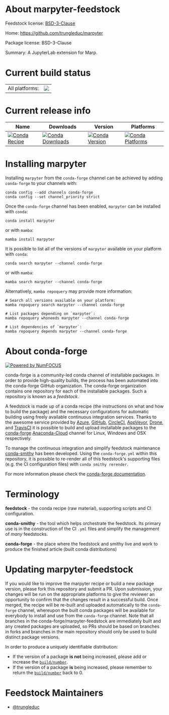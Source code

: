 About marpyter-feedstock
========================

Feedstock license: [BSD-3-Clause](https://github.com/conda-forge/marpyter-feedstock/blob/main/LICENSE.txt)

Home: https://github.com/trungleduc/marpyter

Package license: BSD-3-Clause

Summary: A JupyterLab extension for Marp.

Current build status
====================


<table><tr><td>All platforms:</td>
    <td>
      <a href="https://dev.azure.com/conda-forge/feedstock-builds/_build/latest?definitionId=19540&branchName=main">
        <img src="https://dev.azure.com/conda-forge/feedstock-builds/_apis/build/status/marpyter-feedstock?branchName=main">
      </a>
    </td>
  </tr>
</table>

Current release info
====================

| Name | Downloads | Version | Platforms |
| --- | --- | --- | --- |
| [![Conda Recipe](https://img.shields.io/badge/recipe-marpyter-green.svg)](https://anaconda.org/conda-forge/marpyter) | [![Conda Downloads](https://img.shields.io/conda/dn/conda-forge/marpyter.svg)](https://anaconda.org/conda-forge/marpyter) | [![Conda Version](https://img.shields.io/conda/vn/conda-forge/marpyter.svg)](https://anaconda.org/conda-forge/marpyter) | [![Conda Platforms](https://img.shields.io/conda/pn/conda-forge/marpyter.svg)](https://anaconda.org/conda-forge/marpyter) |

Installing marpyter
===================

Installing `marpyter` from the `conda-forge` channel can be achieved by adding `conda-forge` to your channels with:

```
conda config --add channels conda-forge
conda config --set channel_priority strict
```

Once the `conda-forge` channel has been enabled, `marpyter` can be installed with `conda`:

```
conda install marpyter
```

or with `mamba`:

```
mamba install marpyter
```

It is possible to list all of the versions of `marpyter` available on your platform with `conda`:

```
conda search marpyter --channel conda-forge
```

or with `mamba`:

```
mamba search marpyter --channel conda-forge
```

Alternatively, `mamba repoquery` may provide more information:

```
# Search all versions available on your platform:
mamba repoquery search marpyter --channel conda-forge

# List packages depending on `marpyter`:
mamba repoquery whoneeds marpyter --channel conda-forge

# List dependencies of `marpyter`:
mamba repoquery depends marpyter --channel conda-forge
```


About conda-forge
=================

[![Powered by
NumFOCUS](https://img.shields.io/badge/powered%20by-NumFOCUS-orange.svg?style=flat&colorA=E1523D&colorB=007D8A)](https://numfocus.org)

conda-forge is a community-led conda channel of installable packages.
In order to provide high-quality builds, the process has been automated into the
conda-forge GitHub organization. The conda-forge organization contains one repository
for each of the installable packages. Such a repository is known as a *feedstock*.

A feedstock is made up of a conda recipe (the instructions on what and how to build
the package) and the necessary configurations for automatic building using freely
available continuous integration services. Thanks to the awesome service provided by
[Azure](https://azure.microsoft.com/en-us/services/devops/), [GitHub](https://github.com/),
[CircleCI](https://circleci.com/), [AppVeyor](https://www.appveyor.com/),
[Drone](https://cloud.drone.io/welcome), and [TravisCI](https://travis-ci.com/)
it is possible to build and upload installable packages to the
[conda-forge](https://anaconda.org/conda-forge) [Anaconda-Cloud](https://anaconda.org/)
channel for Linux, Windows and OSX respectively.

To manage the continuous integration and simplify feedstock maintenance
[conda-smithy](https://github.com/conda-forge/conda-smithy) has been developed.
Using the ``conda-forge.yml`` within this repository, it is possible to re-render all of
this feedstock's supporting files (e.g. the CI configuration files) with ``conda smithy rerender``.

For more information please check the [conda-forge documentation](https://conda-forge.org/docs/).

Terminology
===========

**feedstock** - the conda recipe (raw material), supporting scripts and CI configuration.

**conda-smithy** - the tool which helps orchestrate the feedstock.
                   Its primary use is in the construction of the CI ``.yml`` files
                   and simplify the management of *many* feedstocks.

**conda-forge** - the place where the feedstock and smithy live and work to
                  produce the finished article (built conda distributions)


Updating marpyter-feedstock
===========================

If you would like to improve the marpyter recipe or build a new
package version, please fork this repository and submit a PR. Upon submission,
your changes will be run on the appropriate platforms to give the reviewer an
opportunity to confirm that the changes result in a successful build. Once
merged, the recipe will be re-built and uploaded automatically to the
`conda-forge` channel, whereupon the built conda packages will be available for
everybody to install and use from the `conda-forge` channel.
Note that all branches in the conda-forge/marpyter-feedstock are
immediately built and any created packages are uploaded, so PRs should be based
on branches in forks and branches in the main repository should only be used to
build distinct package versions.

In order to produce a uniquely identifiable distribution:
 * If the version of a package **is not** being increased, please add or increase
   the [``build/number``](https://docs.conda.io/projects/conda-build/en/latest/resources/define-metadata.html#build-number-and-string).
 * If the version of a package **is** being increased, please remember to return
   the [``build/number``](https://docs.conda.io/projects/conda-build/en/latest/resources/define-metadata.html#build-number-and-string)
   back to 0.

Feedstock Maintainers
=====================

* [@trungleduc](https://github.com/trungleduc/)

